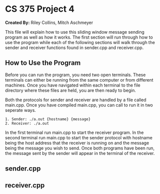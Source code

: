 # **CS 375 Project 4**
**Created By:** Riley Collins, Mitch Aschmeyer

This file will explain how to use this sliding window message sending program as well as how it works.
The first section will run through how to use the program while each of the following sections will walk through the sender and receiver functions found in sender.cpp and receiver.cpp.

## **How to Use the Program**
Before you can run the program, you need two open terminals. These terminals can either be running from the same computer or from different machines. Once you have navigated within each terminal to the file directory where these files are held, you are then ready to begin.

Both the protocols for sender and receiver are handled by a file called main.cpp. Once you have compiled main.cpp, you can call to run it in two seperate ways.

    1. Sender: ./a.out {hostname} {message}
    2. Receiver: ./a.out

In the first terminal run main.cpp to start the receiver program. In the second terminal run main.cpp to start the sender protocol with hostname being the host address that the receiver is running on and the message being the message you wish to send. Once both programs have been run, the message sent by the sender will appear in the terminal of the receiver.

## **sender.cpp**

## **receiver.cpp**
